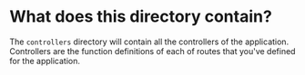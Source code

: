 # What does this directory contain?
The `controllers` directory will contain all the controllers of the application. Controllers are the function definitions of each of routes that you've defined for the application. 